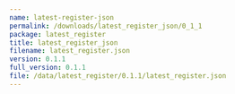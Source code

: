 ```yaml
---
name: latest-register-json
permalink: /downloads/latest_register_json/0_1_1
package: latest_register
title: latest_register_json
filename: latest_register.json
version: 0.1.1
full_version: 0.1.1
file: /data/latest_register/0.1.1/latest_register.json
---
```

